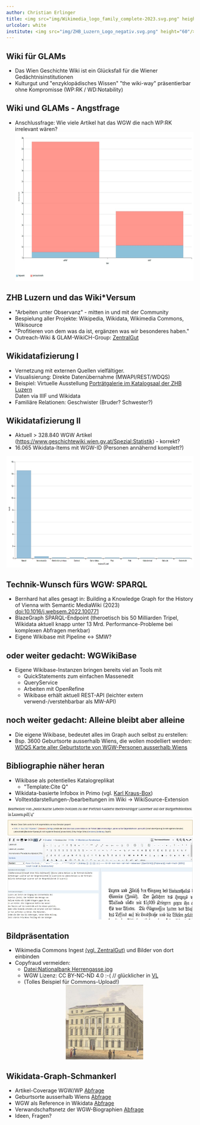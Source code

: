 ```yaml
---
author: Christian Erlinger
title: <img src="img/Wikimedia_logo_family_complete-2023.svg.png" height="200"/><br/><small>GLAM-Wiki-World</small>
urlcolor: white
institute: <img src="img/ZHB_Luzern_Logo_negativ.svg.png" height="60"/><br/><small>Wien Geschichte Wiki -  Workshop, 10.10.2023</small><br/><img src="img/CC_BY_icon.svg.png" width="100px"/>
---
```


## Wiki für GLAMs
* Das Wien Geschichte Wiki ist ein Glücksfall für die Wiener Gedächtnisinstitutionen
* Kulturgut und "enzyklopädisches Wissen" "the wiki-way" präsentierbar ohne Kompromisse (WP:RK / WD:Notability)

## Wiki und GLAMs - Angstfrage
* Anschlussfrage: Wie viele Artikel hat das WGW die nach WP:RK irrelevant wären? 
<a href="https://www.wikidata.org/wiki/Wikidata:WikiProject_Austria/WikipediaCoverage_WGW_RWAT" target="_blank"><img src="img/wgw_wp.jpg" height="400"/></a>

## ZHB Luzern und das Wiki*Versum
* "Arbeiten unter Observanz" - mitten in und mit der Community
* Bespielung aller Projekte: Wikipedia, Wikidata, Wikimedia Commons, Wikisource
* "Profitieren von dem was da ist, ergänzen was wir besonderes haben."
* Outreach-Wiki & GLAM-WikiCH-Group: [ZentralGut](https://outreach.wikimedia.org/wiki/GLAM/Case_studies/ZentralGut)

## Wikidatafizierung I
* Vernetzung mit externen Quellen vielfältiger.
* Visualisierung: Direkte Datenübernahme (MWAPI/REST/WDQS)
 * Beispiel: Virtuelle Ausstellung [Porträtgalerie im Katalogsaal der ZHB Luzern](https://zhbluzern.gitlab.io/visualize_portrait_gallery/src/) <br/>Daten via IIIF und Wikidata
 * Familiäre Relationen: Geschwister (Bruder? Schwester?)

## Wikidatafizierung II
* Aktuell > 328.840 WGW Artikel (https://www.geschichtewiki.wien.gv.at/Spezial:Statistik) - korrekt?
* 16.065 Wikidata-Items mit WGW-ID (Personen annähernd komplett?)
<center><a href="https://w.wiki/7gov" target="_blank"><img src="img/wgw_wp_P31.jpg" height="300"/></a></center>

## Technik-Wunsch fürs WGW: SPARQL
* Bernhard hat alles gesagt in: Building a Knowledge Graph for the History of Vienna with Semantic MediaWiki (2023) [doi:10.1016/j.websem.2022.100771](https://doi.org/10.1016/j.websem.2022.100771)
* BlazeGraph SPARQL-Endpoint (theroetisch bis 50 Milliarden Tripel, Wikidata aktuell knapp unter 13 Mrd. Performance-Probleme bei komplexen Abfragen merkbar)
* Eigene Wikibase mit Pipeline <-> SMW?

## oder weiter gedacht: WGWikiBase
* Eigene Wikibase-Instanzen bringen bereits viel an Tools mit
  * QuickStatements zum einfachen Massenedit
  * QueryService
  * Arbeiten mit OpenRefine
  * Wikibase erhält aktuell REST-API (leichter extern verwend-/verstehbarbar als MW-API)

## noch weiter gedacht: Alleine bleibt aber alleine
* Die eigene Wikibase, bedeutet alles im Graph auch selbst zu erstellen:
* Bsp. 3600 Geburtsorte ausserhalb Wiens, die wollen modelliert werden: [WDQS Karte aller Geburtstorte von WGW-Personen ausserhalb Wiens](https://w.wiki/7hxq)

## Bibliographie näher heran
* Wikibase als potentielles Katalogreplikat
  * "Template:Cite Q"
* Wikidata-basierte Infobox in Primo (vgl. [Karl Kraus-Box](https://rzs.swisscovery.slsp.ch/permalink/41SLSP_RZS/lim8q1/alma99583590105505))
* Volltextdarstellungen-/bearbeitungen im Wiki -> WikiSource-Extension
<center><a href="https://w.wiki/7gov" target="_blank"><img src="img/wsedit.jpg" height="300"/></a></center>

## Bildpräsentation
* Wikimedia Commons Ingest [(vgl. ZentralGut)](https://commons.wikimedia.org/wiki/Category:Media_contributed_by_ZentralGut.ch) und Bilder von dort einbinden
* Copyfraud vermeiden:
  * [Datei:Nationalbank Herrengasse.jpg](https://www.geschichtewiki.wien.gv.at/index.php?title=Datei:Nationalbank_Herrengasse.jpg)
  * WGW Lizenz: CC BY-NC-ND 4.0 :-(  // glücklicher in [VL](https://www.digital.wienbibliothek.at/wbrobv/content/titleinfo/2287856)
  * (Tolles Beispiel für Commons-Upload!) 
  <center><a href="https://w.wiki/7gov" target="_blank"><img src="img/NB_WGW.jpg" height="200"/></a></center>
  

## Wikidata-Graph-Schmankerl
* Artikel-Coverage WGW/WP [Abfrage](https://www.wikidata.org/wiki/Wikidata:WikiProject_Austria/WikipediaCoverage_WGW_RWAT)
* Geburtsorte ausserhalb Wiens [Abfrage](https://w.wiki/7hxq)
* WGW als Reference in Wikidata [Abfrage](https://w.wiki/7hyy)
* Verwandschaftsnetz der WGW-Biographien [Abfrage](https://w.wiki/7i7E)
* Ideen, Fragen?